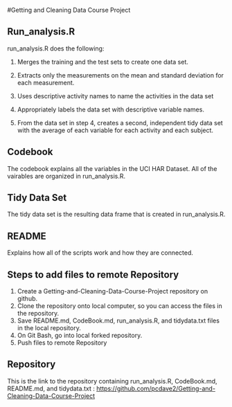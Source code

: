 #Getting and Cleaning Data Course Project

## Run_analysis.R 

run_analysis.R does the following:

1) Merges the training and the test sets to create one data set.

2) Extracts only the measurements on the mean and standard deviation for each measurement.

3) Uses descriptive activity names to name the activities in the data set

4) Appropriately labels the data set with descriptive variable names.

5) From the data set in step 4, creates a second, independent tidy data set with the average of each variable for each activity and each subject.

## Codebook
The codebook explains all the variables in the UCI HAR Dataset. All of the vairables are organized in run_analysis.R. 

## Tidy Data Set
The tidy data set is the resulting data frame that is created in run_analysis.R.

## README
Explains how all of the scripts work and how they are connected.

## Steps to add files to remote Repository
1. Create a Getting-and-Cleaning-Data-Course-Project repository on github.
2. Clone the repository onto local computer, so you can access the files in the repository.
3. Save README.md, CodeBook.md, run_analysis.R, and tidydata.txt files in the local repository.
4. On Git Bash, go into local forked repository.
5. Push files to remote Repository

## Repository
This is the link to the repository containing run_analysis.R, CodeBook.md, README.md, and tidydata.txt :
https://github.com/pcdave2/Getting-and-Cleaning-Data-Course-Project